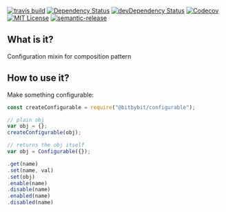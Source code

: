 [![travis build](https://img.shields.io/travis/bitbybitco/configurable.svg?style=flat)](https://travis-ci.org/bitbybitco/configurable)
[![Dependency Status](https://david-dm.org/bitbybitco/configurable.svg?theme=shields.io)](https://david-dm.org/bitbybitco/configurable)
[![devDependency Status](https://david-dm.org/bitbybitco/configurable/dev-status.svg?theme=shields.io)](https://david-dm.org/bitbybitco/configurable#info=devDependencies)
[![Codecov](https://img.shields.io/codecov/c/github/bitbybitco/configurable.svg)]()
[![MIT License](https://img.shields.io/github/license/bitbybitco/configurable.svg?style=flat)](http://opensource.org/licenses/MIT)
[![semantic-release](https://img.shields.io/badge/%20%20%F0%9F%93%A6%F0%9F%9A%80-semantic--release-e10079.svg?style=flat)](https://github.com/semantic-release/semantic-release)

## What is it?

Configuration mixin for composition pattern

## How to use it?

Make something configurable:

```js
const createConfigurable = require("@bitbybit/configurable");

// plain obj
var obj = {};
createConfigurable(obj);

// returns the obj itself
var obj = Configurable({});
```

```js
.get(name)
.set(name, val)
.set(obj)
.enable(name)
.disable(name)
.enabled(name)
.disabled(name)
```
